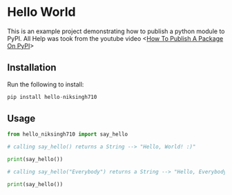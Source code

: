 # Hello World

This is an example project demonstrating how to publish a python module to PyPI.
All Help was took from the youtube video <[How To Publish A Package On PyPI](https://youtu.be/QgZ7qv4Cd0Y)>

## Installation

Run the following to install:

```python
pip install hello-niksingh710
```

## Usage

```python
from hello_niksingh710 import say_hello

# calling say_hello() returns a String --> "Hello, World! :)"

print(say_hello())

# calling say_hello("Everybody") returns a String --> "Hello, Everybody :)"

print(say_hello())


```
